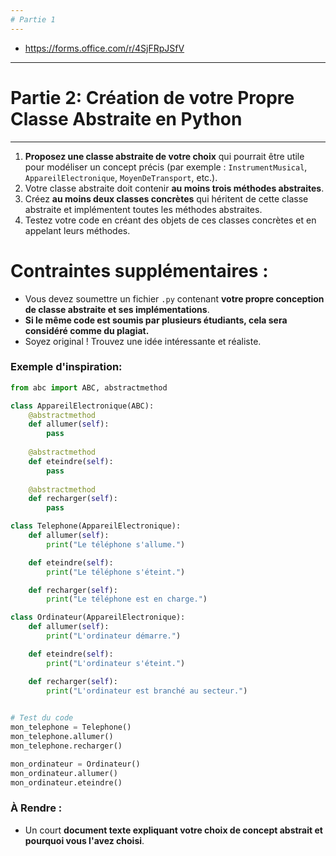 ```yaml
---
# Partie 1
---
```


- https://forms.office.com/r/4SjFRpJSfV


---
# Partie 2: Création de votre Propre Classe Abstraite en Python
---

1. **Proposez une classe abstraite de votre choix** qui pourrait être utile pour modéliser un concept précis (par exemple : `InstrumentMusical`, `AppareilElectronique`, `MoyenDeTransport`, etc.).  
2. Votre classe abstraite doit contenir **au moins trois méthodes abstraites**.   
3. Créez **au moins deux classes concrètes** qui héritent de cette classe abstraite et implémentent toutes les méthodes abstraites.   
4. Testez votre code en créant des objets de ces classes concrètes et en appelant leurs méthodes.  



# **Contraintes supplémentaires :**  
- Vous devez soumettre un fichier `.py` contenant **votre propre conception de classe abstraite et ses implémentations**.  
- **Si le même code est soumis par plusieurs étudiants, cela sera considéré comme du plagiat.**  
- Soyez original ! Trouvez une idée intéressante et réaliste.  


### **Exemple d'inspiration:**  

```python
from abc import ABC, abstractmethod

class AppareilElectronique(ABC):
    @abstractmethod
    def allumer(self):
        pass
    
    @abstractmethod
    def eteindre(self):
        pass
    
    @abstractmethod
    def recharger(self):
        pass

class Telephone(AppareilElectronique):
    def allumer(self):
        print("Le téléphone s'allume.")

    def eteindre(self):
        print("Le téléphone s'éteint.")

    def recharger(self):
        print("Le téléphone est en charge.")

class Ordinateur(AppareilElectronique):
    def allumer(self):
        print("L'ordinateur démarre.")

    def eteindre(self):
        print("L'ordinateur s'éteint.")

    def recharger(self):
        print("L'ordinateur est branché au secteur.")
        

# Test du code
mon_telephone = Telephone()
mon_telephone.allumer()
mon_telephone.recharger()

mon_ordinateur = Ordinateur()
mon_ordinateur.allumer()
mon_ordinateur.eteindre()
```



###  **À Rendre :**  

- Un court **document texte expliquant votre choix de concept abstrait et pourquoi vous l'avez choisi**.
 

